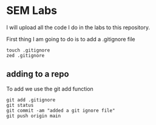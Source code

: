 # SEM Labs

I will upload all the code I do in the labs to this repository.

First thing I am going to do is to add a .gitignore file

```
touch .gitignore
zed .gitignore
```

## adding to a repo

To add we use the git add function

```
git add .gitignore
git status
git commit -am "added a git ignore file"
git push origin main
```
